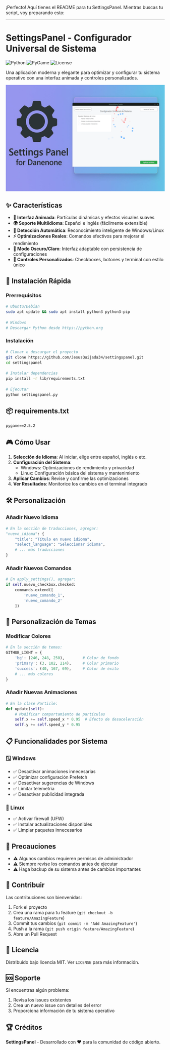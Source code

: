 ¡Perfecto! Aquí tienes el README para tu SettingsPanel. Mientras buscas tu script, voy preparando esto:

---

# SettingsPanel - Configurador Universal de Sistema

![Python](https://img.shields.io/badge/Python-3.6%2B-blue)
![PyGame](https://img.shields.io/badge/PyGame-2.5.2-green)
![License](https://img.shields.io/badge/License-MIT-yellow)

Una aplicación moderna y elegante para optimizar y configurar tu sistema operativo con una interfaz animada y controles personalizados.

![SettingsPanel Demo](assets/splash.png)

## ✨ Características

- **🎨 Interfaz Animada**: Partículas dinámicas y efectos visuales suaves
- **🌍 Soporte Multiidioma**: Español e inglés (fácilmente extensible)
- **🎯 Detección Automática**: Reconocimiento inteligente de Windows/Linux
- **⚡ Optimizaciones Reales**: Comandos efectivos para mejorar el rendimiento
- **🌙 Modo Oscuro/Claro**: Interfaz adaptable con persistencia de configuraciones
- **🔧 Controles Personalizados**: Checkboxes, botones y terminal con estilo único

## 🚀 Instalación Rápida

### Prerrequisitos
```bash
# Ubuntu/Debian
sudo apt update && sudo apt install python3 python3-pip

# Windows
# Descargar Python desde https://python.org
```

### Instalación
```bash
# Clonar o descargar el proyecto
git clone https://github.com/JesusQuijada34/settingspanel.git
cd settingspanel

# Instalar dependencias
pip install -r lib/requirements.txt

# Ejecutar
python settingspanel.py
```

## 📦 requirements.txt
```txt
pygame==2.5.2
```

## 🎮 Cómo Usar

1. **Selección de Idioma**: Al iniciar, elige entre español, inglés o etc.
2. **Configuración del Sistema**: 
   - Windows: Optimizaciones de rendimiento y privacidad
   - Linux: Configuración básica del sistema y mantenimiento
3. **Aplicar Cambios**: Revise y confirme las optimizaciones
4. **Ver Resultados**: Monitorice los cambios en el terminal integrado

## 🛠️ Personalización

### Añadir Nuevo Idioma
```python
# En la sección de traducciones, agregar:
"nuevo_idioma": {
    "title": "Título en nuevo idioma",
    "select_language": "Seleccionar idioma",
    # ... más traducciones
}
```

### Añadir Nuevos Comandos
```python
# En apply_settings(), agregar:
if self.nuevo_checkbox.checked:
    commands.extend([
        'nuevo_comando_1',
        'nuevo_comando_2'
    ])
```

## 🎨 Personalización de Temas

### Modificar Colores
```python
# En la sección de temas:
GITHUB_LIGHT = {
    'bg': (246, 248, 250),        # Color de fondo
    'primary': (3, 102, 214),     # Color primario
    'success': (40, 167, 69),     # Color de éxito
    # ... más colores
}
```

### Añadir Nuevas Animaciones
```python
# En la clase Particle:
def update(self):
    # Modificar comportamiento de partículas
    self.x += self.speed_x * 0.95  # Efecto de desaceleración
    self.y += self.speed_y * 0.95
```

## 📋 Funcionalidades por Sistema

### 🪟 Windows
- ✅ Desactivar animaciones innecesarias
- ✅ Optimizar configuración Prefetch
- ✅ Desactivar sugerencias de Windows
- ✅ Limitar telemetría
- ✅ Desactivar publicidad integrada

### 🐧 Linux
- ✅ Activar firewall (UFW)
- ✅ Instalar actualizaciones disponibles
- ✅ Limpiar paquetes innecesarios

## 🚨 Precauciones

- ⚠️ Algunos cambios requieren permisos de administrador
- ⚠️ Siempre revise los comandos antes de ejecutar
- ⚠️ Haga backup de su sistema antes de cambios importantes

## 🤝 Contribuir

Las contribuciones son bienvenidas:

1. Fork el proyecto
2. Crea una rama para tu feature (`git checkout -b feature/AmazingFeature`)
3. Commit tus cambios (`git commit -m 'Add AmazingFeature'`)
4. Push a la rama (`git push origin feature/AmazingFeature`)
5. Abre un Pull Request

## 📝 Licencia

Distribuido bajo licencia MIT. Ver `LICENSE` para más información.

## 🆘 Soporte

Si encuentras algún problema:
1. Revisa los issues existentes
2. Crea un nuevo issue con detalles del error
3. Proporciona información de tu sistema operativo

## 🏆 Créditos

**SettingsPanel** - Desarrollado con ❤️ para la comunidad de código abierto.

